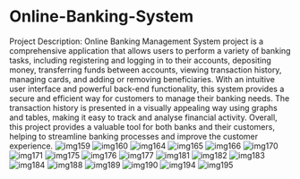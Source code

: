# Online-Banking-System
Project Description: Online Banking Management System project is a
comprehensive application that allows users to perform a variety of banking
tasks, including registering and logging in to their accounts, depositing money,
transferring funds between accounts, viewing transaction history, managing
cards, and adding or removing beneficiaries. With an intuitive user interface and
powerful back-end functionality, this system provides a secure and efficient way
for customers to manage their banking needs. The transaction history is presented
in a visually appealing way using graphs and tables, making it easy to track and
analyse financial activity. Overall, this project provides a valuable tool for both
banks and their customers, helping to streamline banking processes and improve
the customer experience.
![img159](https://github.com/Bhargav0811/Online-Banking-System/assets/93270041/a7ca9be1-7126-44b7-ba42-a7ae2dd54884)
![img160](https://github.com/Bhargav0811/Online-Banking-System/assets/93270041/57245b7a-a2cb-4fdc-8197-1c088b7bf9c5)
![img164](https://github.com/Bhargav0811/Online-Banking-System/assets/93270041/2520622b-c440-45e8-8a60-2b038a111441)
![img165](https://github.com/Bhargav0811/Online-Banking-System/assets/93270041/20bd4cfc-68c5-4db8-9231-06e112dcabe1)
![img166](https://github.com/Bhargav0811/Online-Banking-System/assets/93270041/d805fd0e-7bda-4c85-9f10-6b5da94e499b)
![img170](https://github.com/Bhargav0811/Online-Banking-System/assets/93270041/9a88f009-6eba-42fa-9967-db8ba1911311)
![img171](https://github.com/Bhargav0811/Online-Banking-System/assets/93270041/74979887-ef12-404a-b37b-93be0e00fd74)
![img175](https://github.com/Bhargav0811/Online-Banking-System/assets/93270041/50851471-de5f-44ae-8616-c3df3e472de9)
![img176](https://github.com/Bhargav0811/Online-Banking-System/assets/93270041/b7156715-85f3-49be-a0f5-7534ae78d8ac)
![img177](https://github.com/Bhargav0811/Online-Banking-System/assets/93270041/d6f8748f-d563-4055-b2fc-5b9b461b5df1)
![img181](https://github.com/Bhargav0811/Online-Banking-System/assets/93270041/5dc2a3ff-daeb-48dc-86aa-7e661024f87f)
![img182](https://github.com/Bhargav0811/Online-Banking-System/assets/93270041/e5aaac77-cd79-4ddc-99f5-23f1adc82ffc)
![img183](https://github.com/Bhargav0811/Online-Banking-System/assets/93270041/20c65fc9-3cdd-4de1-a37f-29b733db8702)
![img184](https://github.com/Bhargav0811/Online-Banking-System/assets/93270041/53c31779-3590-4fd2-8a3a-da3309a4c754)
![img188](https://github.com/Bhargav0811/Online-Banking-System/assets/93270041/941f1c94-ec9e-4e59-9261-871b31436765)
![img189](https://github.com/Bhargav0811/Online-Banking-System/assets/93270041/a44c4159-a926-41b9-bb8f-2a3f2d4fc567)
![img190](https://github.com/Bhargav0811/Online-Banking-System/assets/93270041/85ce3207-263d-43e6-bfbf-7eb8a20914bd)
![img194](https://github.com/Bhargav0811/Online-Banking-System/assets/93270041/332de49f-4eaf-4994-9a69-6ab3ff8c4aaa)
![img195](https://github.com/Bhargav0811/Online-Banking-System/assets/93270041/ceeb4792-ed71-45bd-874f-ad3bc3342f52)
